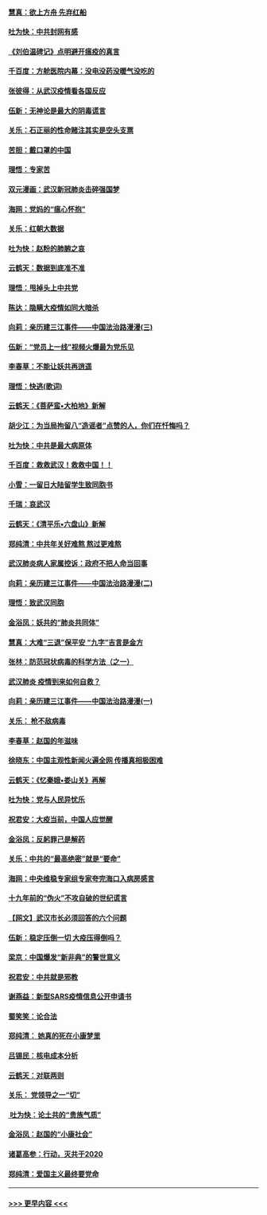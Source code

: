 #### [慧真：欲上方舟 先弃红船](../pages/nsc993/n11853483.md?t=02081744) 
#### [吐为快：中共封网有感](../pages/nsc993/n11852575.md?t=02081744) 
#### [《刘伯温碑记》点明避开瘟疫的真言](../pages/nsc993/n11852128.md?t=02081744) 
#### [千百度：方舱医院内幕：没电没药没暖气没吃的](../pages/nsc993/n11850211.md?t=02081744) 
#### [张彼得：从武汉疫情看各国反应](../pages/nsc993/n11850102.md?t=02081744) 
#### [伍新：无神论是最大的阴毒谎言](../pages/nsc993/n11846129.md?t=02081744) 
#### [关乐：石正丽的性命赌注其实是空头支票](../pages/nsc993/n11846109.md?t=02081744) 
#### [苦胆：戴口罩的中国](../pages/nsc993/n11845576.md?t=02081744) 
#### [理悟：专家苦](../pages/nsc993/n11845564.md?t=02081744) 
#### [双元漫画：武汉新冠肺炎击碎强国梦](../pages/nsc993/n11843320.md?t=02081744) 
#### [海网：党妈的“瘟心怀抱”](../pages/nsc993/n11840740.md?t=02081744) 
#### [关乐：红朝大数据](../pages/nsc993/n11840675.md?t=02081744) 
#### [吐为快：赵粉的肺腑之哀](../pages/nsc993/n11840618.md?t=02081744) 
#### [云鹤天：数据到底准不准](../pages/nsc993/n11840325.md?t=02081744) 
#### [理悟：甩掉头上中共党](../pages/nsc993/n11838826.md?t=02081744) 
#### [陈达：隐瞒大疫情如同大暗杀](../pages/nsc993/n11838771.md?t=02081744) 
#### [向莉：亲历建三江事件——中国法治路漫漫(三)](../pages/nsc993/n11831825.md?t=02081744) 
#### [伍新：“党员上一线”视频火爆最为党乐见](../pages/nsc993/n11838200.md?t=02081744) 
#### [李春草：不能让妖共再逍遥](../pages/nsc993/n11838102.md?t=02081744) 
#### [理悟：快逃(歌词)](../pages/nsc993/n11838083.md?t=02081744) 
#### [云鹤天：《菩萨蛮▪大柏地》新解](../pages/nsc993/n11838059.md?t=02081744) 
#### [胡少江：为当局拘留八“造谣者”点赞的人，你们在忏悔吗？](../pages/nsc993/n11836801.md?t=02081744) 
#### [吐为快：中共是最大病原体](../pages/nsc993/n11836748.md?t=02081744) 
#### [千百度：救救武汉！救救中国！！](../pages/nsc993/n11836145.md?t=02081744) 
#### [小雪：一留日大陆留学生致同胞书](../pages/nsc993/n11834624.md?t=02081744) 
#### [千瑞：哀武汉](../pages/nsc993/n11833647.md?t=02081744) 
#### [云鹤天：《清平乐▪六盘山》新解](../pages/nsc993/n11833611.md?t=02081744) 
#### [郑纯清：中共年关好难熬 熬过更难熬](../pages/nsc993/n11833489.md?t=02081744) 
#### [武汉肺炎病人家属控诉：政府不把人命当回事](../pages/nsc993/n11833205.md?t=02081744) 
#### [向莉：亲历建三江事件——中国法治路漫漫(二)](../pages/nsc993/n11829102.md?t=02081744) 
#### [理悟：致武汉同胞](../pages/nsc993/n11831522.md?t=02081744) 
#### [金浴凤：妖共的“肺炎共同体”](../pages/nsc993/n11829448.md?t=02081744) 
#### [慧真：大难“三退”保平安 “九字”吉言是金方](../pages/nsc993/n11829501.md?t=02081744) 
#### [张林：防范冠状病毒的科学方法（之一）](../pages/nsc993/n11828618.md?t=02081744) 
#### [武汉肺炎 疫情到来如何自救？](../pages/nsc993/n11827632.md?t=02081744) 
#### [向莉：亲历建三江事件——中国法治路漫漫(一)](../pages/nsc993/n11827190.md?t=02081744) 
#### [关乐： 枪不敌病毒](../pages/nsc993/n11826746.md?t=02081744) 
#### [李春草：赵国的年滋味](../pages/nsc993/n11826321.md?t=02081744) 
#### [徐晓东：中国主观性新闻火遍全网 传播真相极困难](../pages/nsc993/n11826508.md?t=02081744) 
#### [云鹤天：《忆秦娥▪娄山关》再解](../pages/nsc993/n11824682.md?t=02081744) 
#### [吐为快：党与人民异忧乐](../pages/nsc993/n11824660.md?t=02081744) 
#### [祝君安：大疫当前，中国人应觉醒](../pages/nsc993/n11821946.md?t=02081744) 
#### [金浴凤：反躬罪己是解药](../pages/nsc993/n11820280.md?t=02081744) 
#### [关乐：中共的“最高绝密”就是“要命”](../pages/nsc993/n11816946.md?t=02081744) 
#### [海网：中央维稳专家组专家夸完海口入病房感言](../pages/nsc993/n11815138.md?t=02081744) 
#### [十九年前的“伪火”不攻自破的世纪谎言](../pages/nsc993/n11813238.md?t=02081744) 
#### [【网文】武汉市长必须回答的六个问题](../pages/nsc993/n11813848.md?t=02081744) 
#### [伍新：稳定压倒一切 大疫压得倒吗？](../pages/nsc993/n11812634.md?t=02081744) 
#### [梁京：中国爆发“新非典”的警世意义](../pages/nsc993/n11812554.md?t=02081744) 
#### [祝君安：中共就是邪教](../pages/nsc993/n11812431.md?t=02081744) 
#### [谢燕益：新型SARS疫情信息公开申请书](../pages/nsc993/n11808840.md?t=02081744) 
#### [蜀笑笑：论合法](../pages/nsc993/n11808064.md?t=02081744) 
#### [郑纯清： 她真的死在小康梦里](../pages/nsc993/n11806623.md?t=02081744) 
#### [吕锡民：核电成本分析](../pages/nsc993/n11806284.md?t=02081744) 
#### [云鹤天：对联两则](../pages/nsc993/n11805957.md?t=02081744) 
#### [关乐： 党领导之一“切”](../pages/nsc993/n11804505.md?t=02081744) 
#### [ 吐为快：论土共的“贵族气质”](../pages/nsc993/n11804490.md?t=02081744) 
#### [金浴凤：赵国的“小康社会”](../pages/nsc993/n11804452.md?t=02081744) 
#### [诸葛高参：行动，灭共于2020](../pages/nsc993/n11804120.md?t=02081744) 
#### [郑纯清：爱国主义最终要党命](../pages/nsc993/n11802197.md?t=02081744) 

----
#### [ >>> 更早内容 <<< ](../indexes/nsc993-earlier.md)
